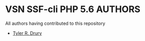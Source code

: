 # VSN SSF-cli PHP 5.6 AUTHORS

All authors having contributed to this repository

* [Tyler R. Drury](https://vigilance91.github.io/)